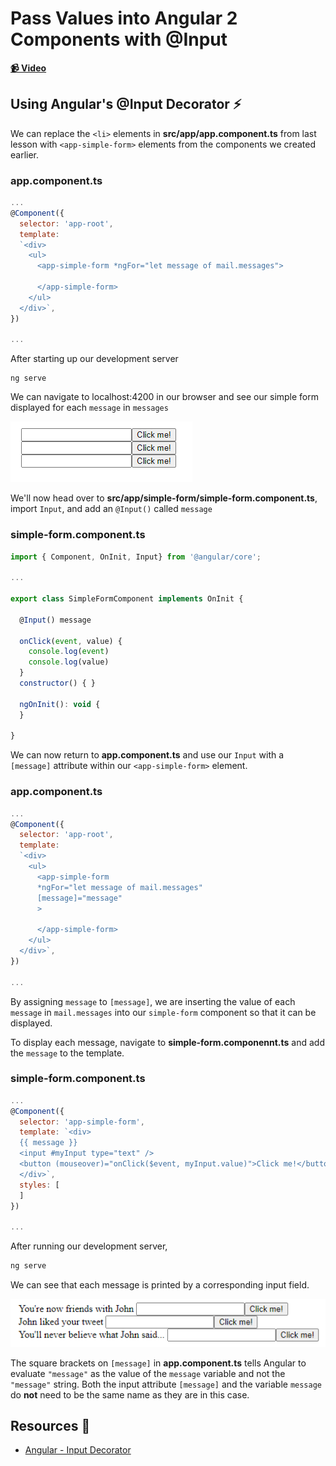 # Pass Values into Angular 2 Components with @Input

**[📹 Video](https://egghead.io/lessons/angular-pass-values-into-angular-2-components-with-@input)**

## Using Angular's @Input Decorator ⚡

We can replace the `<li>` elements in **src/app/app.component.ts** from last lesson with `<app-simple-form>` elements from the components we created earlier.

### app.component.ts
```js
...
@Component({
  selector: 'app-root',
  template: 
  `<div>
    <ul>
      <app-simple-form *ngFor="let message of mail.messages">

      </app-simple-form>
    </ul>
  </div>`,
})

...
```
After starting up our development server
```
ng serve
```
We can navigate to localhost:4200 in our browser and see our simple form displayed for each `message` in `messages`

![Simple Form Loop](./images/9.png)

We'll now head over to **src/app/simple-form/simple-form.component.ts**, import `Input`, and add an `@Input()` called `message`

### simple-form.component.ts
```js
import { Component, OnInit, Input} from '@angular/core';

...

export class SimpleFormComponent implements OnInit {

  @Input() message

  onClick(event, value) {
    console.log(event)
    console.log(value)
  }
  constructor() { }

  ngOnInit(): void {
  }

}

```

We can now return to **app.component.ts** and use our `Input` with a `[message]` attribute within our `<app-simple-form>` element.

### app.component.ts
```js
...
@Component({
  selector: 'app-root',
  template: 
  `<div>
    <ul>
      <app-simple-form 
      *ngFor="let message of mail.messages"
      [message]="message"
      >

      </app-simple-form>
    </ul>
  </div>`,
})

...
```

By assigning `message` to `[message]`, we are inserting the value of each `message` in `mail.messages` into our `simple-form` component so that it can be displayed.

To display each message, navigate to **simple-form.componennt.ts** and add the `message` to the template.

### simple-form.component.ts
```js
...
@Component({
  selector: 'app-simple-form',
  template: `<div>
  {{ message }}
  <input #myInput type="text" />
  <button (mouseover)="onClick($event, myInput.value)">Click me!</button>
  </div>`,
  styles: [
  ]
})

...
```
After running our development server,
```bash
ng serve
```
We can see that each message is printed by a corresponding input field.

![Message Display](./images/10.png)

The square brackets on `[message]` in **app.component.ts** tells Angular to evaluate `"message"` as the value of the `message` variable and not the `"message"` string. Both the input attribute `[message]` and the variable `message` do **not** need to be the same name as they are in this case.

## Resources 📖
- [Angular - Input Decorator](https://angular.io/api/core/Input)